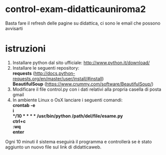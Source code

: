 # control-exam-didatticauniroma2
Basta fare il refresh delle pagine su didattica, ci sono le email che possono avvisarti

# istruzioni

1) Installare python dal sito ufficiale: http://www.python.it/download/<br />
2) Installare le seguenti repository:<br />
<b>requests</b> (http://docs.python-requests.org/en/master/user/install/#install) <br />
<b>BeautifulSoup</b> (https://www.crummy.com/software/BeautifulSoup/) <br />
3) Modificare il file control.py con i dati relativi alla propria casella di posta gmail<br />
3) In ambiente Linux o OsX lanciare i seguenti comandi:<br />
<b>crontab -e</b><br />
<b>i</b><br />
<b>*/10 * * * * /usr/bin/python /path/del/file/esame.py</b><br />
<b>ctrl+c</b><br />
<b>:wq</b><br />
<b>enter</b><br />

Ogni 10 minuti il sistema eseguirà il programma e controllerà se è stato aggiunto un nuovo file sul link di didatticaweb.

